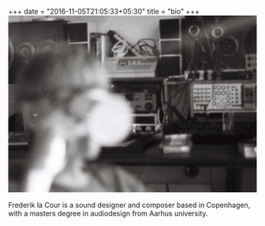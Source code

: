 +++
date = "2016-11-05T21:05:33+05:30"
title = "bio"
+++
![](artist.jpeg)

Frederik la Cour is a sound designer and composer based in Copenhagen, with a masters degree in audiodesign from Aarhus university. 
